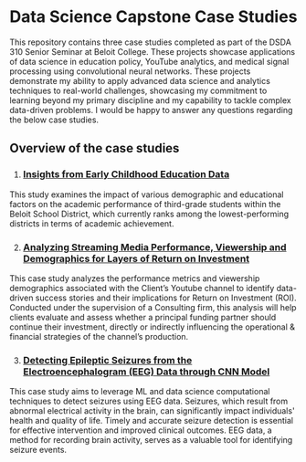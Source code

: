 # Data Science Capstone Case Studies

This repository contains three case studies completed as part of the DSDA 310 Senior Seminar at Beloit College. These projects showcase applications of data science in education policy, YouTube analytics, and medical signal processing using convolutional neural networks. These projects demonstrate my ability to apply advanced data science and analytics techniques to real-world challenges, showcasing my commitment to learning beyond my primary discipline and my capability to tackle complex data-driven problems. I would be happy to answer any questions regarding the below case studies. 

## Overview of the case studies

1. ### **[Insights from Early Childhood Education Data]([url](https://drive.google.com/file/d/11-49UPlcJes_913MUc8_oBSxSheSbzvV/view))**

This study examines the impact of various demographic and educational factors on the academic performance of third-grade students within the Beloit School District, which currently ranks among the lowest-performing districts in terms of academic achievement.


2. ### **[Analyzing Streaming Media Performance, Viewership and Demographics for Layers of Return on Investment]([url](https://drive.google.com/file/d/1e9_EeZXjTf5FPzcKcpr11jrrnonO1N2u/view))**

This case study analyzes the performance metrics and viewership demographics associated with the Client’s Youtube channel to identify data-driven success stories and their implications for Return on Investment (ROI). Conducted under the supervision of a Consulting firm, this analysis will help clients evaluate and assess whether a principal funding partner should continue their investment, directly or indirectly influencing the operational & financial strategies of the channel’s production.

3. ### **[Detecting Epileptic Seizures from the Electroencephalogram (EEG) Data through CNN Model]([url](https://drive.google.com/file/d/108uX7PaabRWZUsdDG_z2ohFYK6r56Puw/view))**

This case study aims to leverage ML and data science computational techniques to detect seizures using EEG data. Seizures, which result from abnormal electrical activity in the brain, can significantly impact individuals' health and quality of life. Timely and accurate seizure detection is essential for effective intervention and improved clinical outcomes. EEG data, a method for recording brain activity, serves as a valuable tool for identifying seizure events.
